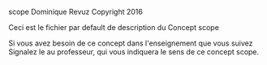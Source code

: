 scope
Dominique Revuz Copyright 2016

Ceci est le fichier par default de description du Concept scope

Si vous avez besoin de ce concept dans l'enseignement que vous suivez
 Signalez le au professeur, qui vous indiquera le sens de ce concept scope.
